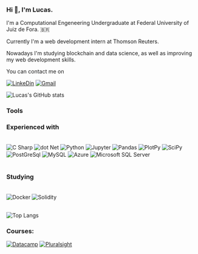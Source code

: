 ### Hi 👋, I'm Lucas. 

I'm a Computational Engeneering Undergraduate at Federal University of Juiz de Fora. 🇧🇷

Currently I'm a web development intern at Thomson Reuters.

Nowadays I'm studying blockchain and data science, as well as improving my web development skills.

You can contact me on

[![LinkeDin](https://img.shields.io/badge/LinkedIn-0077B5?style=for-the-badge&logo=linkedin&logoColor=white
)](https://www.linkedin.com/in/lucasestevesr/)
[![Gmail](https://img.shields.io/badge/Gmail-D14836?style=for-the-badge&logo=gmail&logoColor=white)](mailto:lucas.esteves@engenharia.ufjf.br)


![Lucas's GitHub stats](https://github-readme-stats.vercel.app/api?username=lucasestevesr&show_icons=true&theme=tokyonight)


### Tools

### Experienced with  
<div style= "display: inline_block"><br/>
    <img align= "center" alt = "C Sharp" src="https://img.shields.io/badge/C%23-239120?style=for-the-badge&logo=c-sharp&logoColor=white"/>
     <img align= "center" alt = "dot Net" src="https://img.shields.io/badge/.NET-5C2D91?style=for-the-badge&logo=.net&logoColor=white"/>   
    <img align= "center" alt = "Python" src="https://img.shields.io/badge/Python-FFD43B?style=for-the-badge&logo=python&logoColor=blue"/>
    <img align= "center" alt = "Jupyter" src="https://img.shields.io/badge/Jupyter-F37626.svg?&style=for-the-badge&logo=Jupyter&logoColor=white"/>
    <img align= "center" alt = "Pandas" src="https://img.shields.io/badge/Pandas-2C2D72?style=for-the-badge&logo=pandas&logoColor=white"/>
    <img align= "center" alt = "PlotPy" src="https://img.shields.io/badge/Plotly-239120?style=for-the-badge&logo=plotly&logoColor=white"/> 
    <img align= "center" alt = "SciPy" src="https://img.shields.io/badge/SciPy-654FF0?style=for-the-badge&logo=SciPy&logoColor=white"/>         
    <img align= "center" alt = "PostGreSql" src="https://img.shields.io/badge/PostgreSQL-316192?style=for-the-badge&logo=postgresql&logoColor=white"/> 
    <img align= "center" alt = "MySQL" src="https://img.shields.io/badge/MySQL-00000F?style=for-the-badge&logo=mysql&logoColor=white"/>  
    <img align= "center" alt = "Azure" src="https://img.shields.io/badge/Microsoft_Azure-0089D6?style=for-the-badge&logo=microsoft-azure&logoColor=white"/>   
    <img align= "center" alt = "Microsoft SQL Server" src="https://img.shields.io/badge/Microsoft%20SQL%20Server-CC2927?style=for-the-badge&logo=microsoft%20sql%20server&logoColor=white"/>
    </div><br/>


### Studying

<div style= "display: inline_block"><br/>       
    <img align= "center" alt = "Docker" src="https://img.shields.io/badge/Docker-2CA5E0?style=for-the-badge&logo=docker&logoColor=white"/> 
    <img align= "center" alt = "Solidity" src="https://img.shields.io/badge/Solidity-e6e6e6?style=for-the-badge&logo=solidity&logoColor=black"/> 
</div><br/>

![Top Langs](https://github-readme-stats.vercel.app/api/top-langs/?username=lucasestevesr&langs_count=6&hide=TeXt&hide_border=true&theme=tokyonight)

### Courses:
[![Datacamp](https://img.shields.io/badge/Datacamp-05192D?style=for-the-badge&logo=datacamp&logoColor=03E860)](https://www.datacamp.com/profile/lucasesteves)
[![Pluralsight](https://img.shields.io/badge/Pluralsight-EE3057?style=for-the-badge&logo=pluralsight&logoColor=white)](https://app.pluralsight.com/profile/lucas-estevesdosreis)




